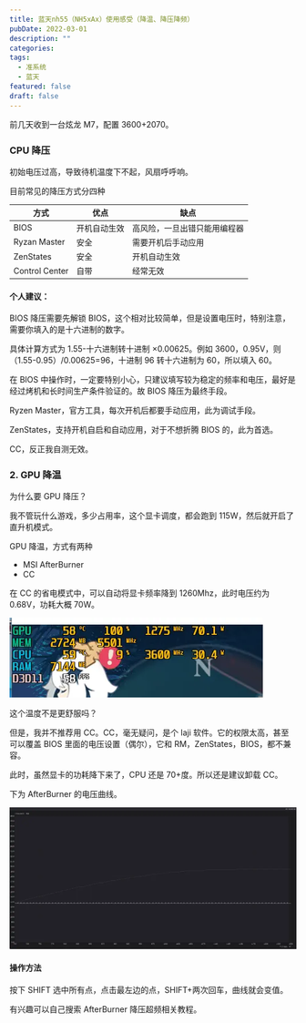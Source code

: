 ```yaml
---
title: 蓝天nh55（NH5xAx）使用感受（降温、降压降频）
pubDate: 2022-03-01
description: ""
categories: 
tags:
  - 准系统
  - 蓝天
featured: false
draft: false
---
```


前几天收到一台炫龙 M7，配置 3600+2070。

### CPU 降压

初始电压过高，导致待机温度下不起，风扇呼呼响。

目前常见的降压方式分四种

| 方式           | 优点         | 缺点                         |
| -------------- | ------------ | ---------------------------- |
| BIOS           | 开机自动生效 | 高风险，一旦出错只能用编程器 |
| Ryzan Master   | 安全         | 需要开机后手动应用           |
| ZenStates      | 安全         | 开机自动生效                 |
| Control Center | 自带         | 经常无效                     |

#### 个人建议：

BIOS 降压需要先解锁 BIOS，这个相对比较简单，但是设置电压时，特别注意，需要你填入的是十六进制的数字。

具体计算方式为 1.55-十六进制转十进制 ×0.00625。例如 3600，0.95V，则（1.55-0.95）/0.00625=96，十进制 96 转十六进制为 60，所以填入 60。

在 BIOS 中操作时，一定要特别小心，只建议填写较为稳定的频率和电压，最好是经过烤机和长时间生产条件验证的。故 BIOS 降压为最终手段。

Ryzen Master，官方工具，每次开机后都要手动应用，此为调试手段。

ZenStates，支持开机自启和自动应用，对于不想折腾 BIOS 的，此为首选。

CC，反正我自测无效。

### 2. GPU 降温

为什么要 GPU 降压？

我不管玩什么游戏，多少占用率，这个显卡调度，都会跑到 115W，然后就开启了直升机模式。

GPU 降温，方式有两种

- MSI AfterBurner
- CC

在 CC 的省电模式中，可以自动将显卡频率降到 1260Mhz，此时电压约为 0.68V，功耗大概 70W。

![](../assets/1652175039-98b9f88d0316d0ad079a6789017ee26b.webp)

这个温度不是更舒服吗？

但是，我并不推荐用 CC。CC，毫无疑问，是个 laji 软件。它的权限太高，甚至可以覆盖 BIOS 里面的电压设置（偶尔），它和 RM，ZenStates，BIOS，都不兼容。

此时，虽然显卡的功耗降下来了，CPU 还是 70+度。所以还是建议卸载 CC。

下为 AfterBurner 的电压曲线。

![](../assets/1652175039-87619dff90b210f22a9c95a0b9a7fc99.webp)

#### 操作方法

按下 SHIFT 选中所有点，点击最左边的点，SHIFT+两次回车，曲线就会变值。

有兴趣可以自己搜索 AfterBurner 降压超频相关教程。
